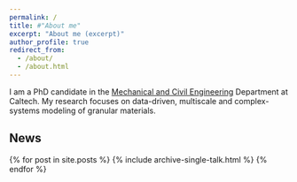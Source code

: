 ```yaml
---
permalink: /
title: #"About me"
excerpt: "About me (excerpt)"
author_profile: true
redirect_from: 
  - /about/
  - /about.html
---
```


I am a PhD candidate in the [Mechanical and Civil Engineering](https://http://mce.caltech.edu/) Department at Caltech. My research focuses on data-driven, multiscale and complex-systems modeling of granular materials.

<!-- Research group: [Complex Systems Modeling](https://http://cosymo.caltech.edu/) -->

## News ##

{% for post in site.posts %}
  {% include archive-single-talk.html %}
{% endfor %}
